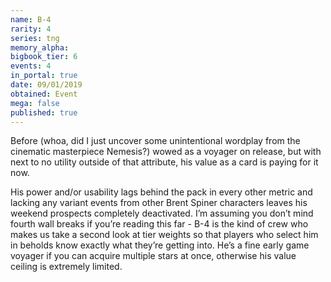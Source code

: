 ```yaml
---
name: B-4
rarity: 4
series: tng
memory_alpha:
bigbook_tier: 6
events: 4
in_portal: true
date: 09/01/2019
obtained: Event
mega: false
published: true
---
```


Before (whoa, did I just uncover some unintentional wordplay from the cinematic masterpiece Nemesis?) wowed as a voyager on release, but with next to no utility outside of that attribute, his value as a card is paying for it now. 

His power and/or usability lags behind the pack in every other metric and lacking any variant events from other Brent Spiner characters leaves his weekend prospects completely deactivated. I’m assuming you don’t mind fourth wall breaks if you’re reading this far - B-4 is the kind of crew who makes us take a second look at tier weights so that players who select him in beholds know exactly what they’re getting into. He’s a fine early game voyager if you can acquire multiple stars at once, otherwise his value ceiling is extremely limited.

